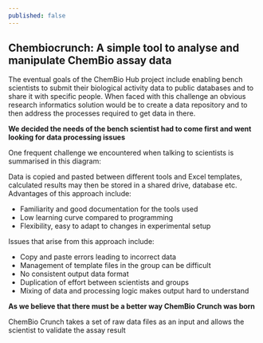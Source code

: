 ```yaml
---
published: false
---
```


## Chembiocrunch: A simple tool to analyse and manipulate ChemBio assay data

The eventual goals of the ChemBio Hub project include enabling bench scientists to submit their biological activity data to public databases and to share it  with specific people. When faced with this challenge an obvious research informatics solution would be to create a data repository and to then address the processes required to get data in there.

**We decided the needs of the bench scientist had to come first and went looking for data processing issues**

One frequent challenge we encountered when talking to scientists is summarised in this diagram:

Data is copied and pasted between different tools and Excel templates, calculated results may then be stored in a shared drive, database etc.
Advantages of this approach include:
- Familiarity and good documentation for the tools used
- Low learning curve compared to programming
- Flexibility, easy to adapt to changes in experimental setup

Issues that arise from this approach include:
- Copy and paste errors leading to incorrect data
- Management of template files in the group can be difficult
- No consistent output data format
- Duplication of effort between scientists and groups
- Mixing of data and processing logic makes output hard to understand

**As we believe that there must be a better way ChemBio Crunch was born**

ChemBio Crunch takes a set of raw data files as an input and allows the scientist to validate the assay result 

